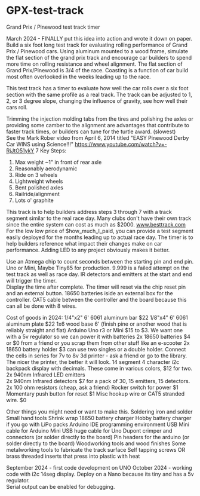 # GPX-test-track
Grand Prix / Pinewood test track timer


March 2024 - FINALLY put this idea into action and wrote it down on paper.
Build a six foot long test track for evaluating rolling performance of Grand Prix / Pinewood cars.
Using aluminum mounted to a wood frame, simulate the flat section of the grand prix track and encourage car builders to spend more time on rolling resistance and wheel alignment.  The flat section of Grand Prix/Pinewood is 3/4 of the race.
Coasting is a function of car build most often overlooked in the weeks leading up to the race.  

This test track has a timer to evaluate how well the car rolls over a six foot section with the same profile as a real track.
The track can be adjusted to 1, 2, or 3 degree slope, changing the influence of gravity, see how well their cars roll.

Trimming the injection molding tabs from the tires and polishing the axles or providing some camber to the alignment are
advantages that contribute to faster track times, or builders can tune for the turtle award. (slowest)  
See the Mark Rober video from April 6, 2014 titled "EASY Pinewood Derby Car WINS using Science!!!" 
https://www.youtube.com/watch?v=-RjJtO51ykY
7 Key Steps:
1.  Max weight ~1" in front of rear axle
2.  Reasonably aerodynamic
3.  Ride on 3 wheels
4.  Lightweight wheels
5.  Bent polished axles
6.  Railride/alignment
7.  Lots o' graphite
   
This track is to help builders address steps 3 through 7 with a track segment similar to the real race day.
Many clubs don't have their own track since the entire system can cost as much as $2000.  www.besttrack.com
For the low low price of $how_much_I_paid, you can provide a test segment easily deployed for the months leading up to actual race day.
The timer is to help builders reference what impact their changes make on car performance.  Adding LED to any project obviously makes it better.


Use an Atmega chip to count seconds between the starting pin and end pin. Uno or Mini,  Maybe Tiny85 for production.
9.999 is a failed attempt on the test track as well as race day.
IR detectors and emitters at the start and end will trigger the timer.  
Display the time after complete.
The timer will reset via the chip reset pin and an external button.
18650 batteries iside an external box for the controller.
CAT5 cable between the controller and the board because this can all be done with 8 wires.


Cost of goods in 2024:
   1/4"x2"  6' 6061 aluminum bar  $22
   1/8"x4"  6' 6061 aluminum plate  $22
   1x6 wood base 6' (finish pine or another wood that is reliably straight and flat)
   Arduino Uno r3 or Mini $15 to $3.  We want one with a 5v regulator so we can power it with batteries
   2x 18650 batteries  $4 or $0 from a friend or you scrap them from other stuff like an e-scooter
   2x 18650 battery holder  $3  can use two singles or a double holder.  Connect the cells in series for 7v to 8v
   3d printer - ask a friend or go to the library.  The nicer the printer, the better it will look.
   14 segment 4 character i2c backpack display with decimals.  These come in various colors, $12 for two.
   2x 940nm Infrared LED emitters  
   2x 940nm Infrared detectors  $7 for a pack of 30, 15 emitters, 15 detectors.
   2x 100 ohm resistors  (cheap, ask a friend)
   Rocker switch for power $1
   Momentary push button for reset $1
   Misc hookup wire or CAT5 stranded wire.  $0


Other things you might need or want to make this.
   Soldering iron and solder
   Small hand tools
   Shrink wrap
   18650 battery charger
   Hobby battery charger if you go with LiPo packs
   Arduino IDE programming environment
   USB Mini cable for Arduino Mini
   USB huge cable for Uno
   Dupont crimper and connectors (or solder directly to the board)
   Pin headers for the arduino (or solder directly to the board)
   Woodworking tools and wood finishes
   Some metalworking tools to fabricate the track surface
   Self tapping screws OR brass threaded inserts that press into plastic with heat


September 2024 - first code development on UNO
October 2024 - working code with i2c 14seg display. Deploy on a Nano because its tiny and has a 5v regulator.  
Serial output can be enabled for debugging.
